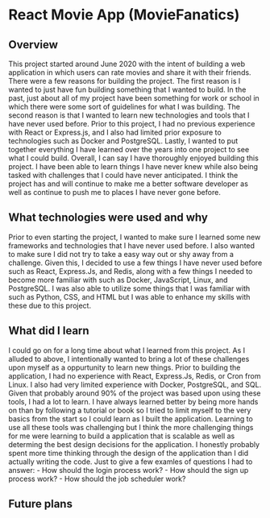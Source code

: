 # React Movie App (MovieFanatics)

## Overview
This project started around June 2020 with the intent of building a web application in which users can rate movies and share it with their friends.  There were a few reasons for building the project.  The first reason is I wanted to just have fun building something that I wanted to build.  In the past, just about all of my project have been something for work or school in which there were some sort of guidelines for what I was building.  The second reason is that I wanted to learn new technologies and tools that I have never used before.  Prior to this project, I had no previous experience with React or Express.js, and I also had limited prior exposure to technologies such as Docker and PostgreSQL.  Lastly, I wanted to put together everything I have learned over the years into one project to see what I could build.  Overall, I can say I have thoroughly enjoyed building this project.  I have been able to learn things I have never knew while also being tasked with challenges that I could have never anticipated.  I think the project has and will continue to make me a better software developer as well as continue to push me to places I have never gone before. 

## What technologies were used and why
Prior to even starting the project, I wanted to make sure I learned some new frameworks and technologies that I have never used before.  I also wanted to make sure I did not try to take a easy way out or shy away from a challenge.  Given this, I decided to use a few things I have never used before such as React, Express.Js, and Redis, along with a few things I needed to become more familiar with such as Docker, JavaScript, Linux, and PostgreSQL.  I was also able to utilize some things that I was familiar with such as Python, CSS, and HTML but I was able to enhance my skills with these due to this project.

## What did I learn
I could go on for a long time about what I learned from this project.  As I alluded to above, I intentionally wanted to bring a lot of these challenges upon myself as a oppurtunity to learn new things.  Prior to building the application, I had no experience with React, Express.Js, Redis, or Cron from Linux.  I also had very limited experience with Docker, PostgreSQL, and SQL.  Given that probably around 90% of the project was based upon using these tools, I had a lot to learn.  I have always learned better by being more hands on than by following a tutorial or book so I tried to limit myself to the very basics from the start so I could learn as I built the application.  Learning to use all these tools was challenging but I think the more challenging things for me were learning to build a application that is scalable as well as determing the best design decisions for the application.  I honestly probably spent more time thinking through the design of the application than I did actually writing the code.  Just to give a few examles of questions I had to answer:
	- How should the login process work?
	- How should the sign up process work?
	- How should the job scheduler work?

## Future plans
